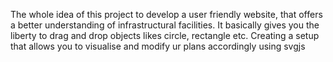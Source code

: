 The whole idea of this project to develop a user friendly website, that offers a better understanding of infrastructural facilities.
It basically gives you the liberty to drag and drop objects likes circle, rectangle etc. Creating a setup that allows you to visualise and modify ur plans accordingly using svgjs